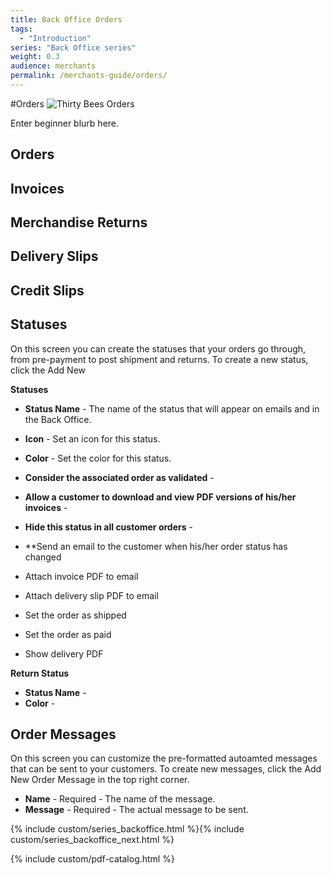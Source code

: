 ```yaml
---
title: Back Office Orders
tags:
  - "Introduction"
series: "Back Office series"
weight: 0.3
audience: merchants
permalink: /merchants-guide/orders/
---
```


#Orders
![Thirty Bees Orders]({{baseurl}}/thirtybees/images/merchants-guide/orders.jpg  "Thirty Bees Orders")

Enter beginner blurb here.

## Orders

## Invoices

## Merchandise Returns

## Delivery Slips

## Credit Slips

## Statuses

On this screen you can create the statuses that your orders go through, from pre-payment to post shipment and returns.  To create a new status, click the Add New

**Statuses**

- **Status Name** - The name of the status that will appear on emails and in the Back Office.
- **Icon** - Set an icon for this status.
- **Color** - Set the color for this status.

- **Consider the associated order as validated** - 
- **Allow a customer to download and view PDF versions of his/her invoices** - 
- **Hide this status in all customer orders** - 
- **Send an email to the customer when his/her order status has changed
- Attach invoice PDF to email
- Attach delivery slip PDF to email
- Set the order as shipped
- Set the order as paid
- Show delivery PDF

**Return Status**

- **Status Name** - 
- **Color** - 

## Order Messages

On this screen you can customize the pre-formatted autoamted messages that can be sent to your customers.  To create new messages, click the Add New Order Message in the top right corner.

- **Name** - Required - The name of the message.
- **Message** - Required - The actual message to be sent.

{% include custom/series_backoffice.html %}{% include custom/series_backoffice_next.html %}

{% include custom/pdf-catalog.html %}